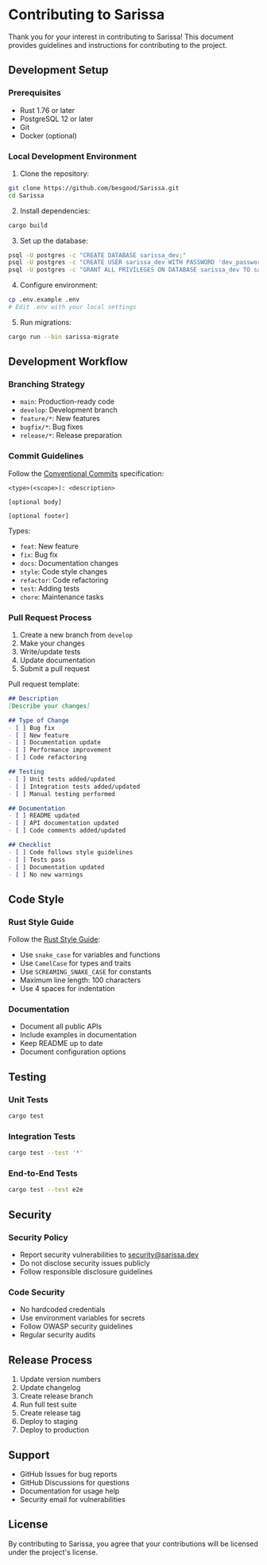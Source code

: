 # Contributing to Sarissa

Thank you for your interest in contributing to Sarissa! This document provides guidelines and instructions for contributing to the project.

## Development Setup

### Prerequisites

- Rust 1.76 or later
- PostgreSQL 12 or later
- Git
- Docker (optional)

### Local Development Environment

1. Clone the repository:
```bash
git clone https://github.com/besgood/Sarissa.git
cd Sarissa
```

2. Install dependencies:
```bash
cargo build
```

3. Set up the database:
```bash
psql -U postgres -c "CREATE DATABASE sarissa_dev;"
psql -U postgres -c "CREATE USER sarissa_dev WITH PASSWORD 'dev_password';"
psql -U postgres -c "GRANT ALL PRIVILEGES ON DATABASE sarissa_dev TO sarissa_dev;"
```

4. Configure environment:
```bash
cp .env.example .env
# Edit .env with your local settings
```

5. Run migrations:
```bash
cargo run --bin sarissa-migrate
```

## Development Workflow

### Branching Strategy

- `main`: Production-ready code
- `develop`: Development branch
- `feature/*`: New features
- `bugfix/*`: Bug fixes
- `release/*`: Release preparation

### Commit Guidelines

Follow the [Conventional Commits](https://www.conventionalcommits.org/) specification:

```
<type>(<scope>): <description>

[optional body]

[optional footer]
```

Types:
- `feat`: New feature
- `fix`: Bug fix
- `docs`: Documentation changes
- `style`: Code style changes
- `refactor`: Code refactoring
- `test`: Adding tests
- `chore`: Maintenance tasks

### Pull Request Process

1. Create a new branch from `develop`
2. Make your changes
3. Write/update tests
4. Update documentation
5. Submit a pull request

Pull request template:
```markdown
## Description
[Describe your changes]

## Type of Change
- [ ] Bug fix
- [ ] New feature
- [ ] Documentation update
- [ ] Performance improvement
- [ ] Code refactoring

## Testing
- [ ] Unit tests added/updated
- [ ] Integration tests added/updated
- [ ] Manual testing performed

## Documentation
- [ ] README updated
- [ ] API documentation updated
- [ ] Code comments added/updated

## Checklist
- [ ] Code follows style guidelines
- [ ] Tests pass
- [ ] Documentation updated
- [ ] No new warnings
```

## Code Style

### Rust Style Guide

Follow the [Rust Style Guide](https://doc.rust-lang.org/1.0.0/style/style/naming/README.html):

- Use `snake_case` for variables and functions
- Use `CamelCase` for types and traits
- Use `SCREAMING_SNAKE_CASE` for constants
- Maximum line length: 100 characters
- Use 4 spaces for indentation

### Documentation

- Document all public APIs
- Include examples in documentation
- Keep README up to date
- Document configuration options

## Testing

### Unit Tests

```bash
cargo test
```

### Integration Tests

```bash
cargo test --test '*'
```

### End-to-End Tests

```bash
cargo test --test e2e
```

## Security

### Security Policy

- Report security vulnerabilities to security@sarissa.dev
- Do not disclose security issues publicly
- Follow responsible disclosure guidelines

### Code Security

- No hardcoded credentials
- Use environment variables for secrets
- Follow OWASP security guidelines
- Regular security audits

## Release Process

1. Update version numbers
2. Update changelog
3. Create release branch
4. Run full test suite
5. Create release tag
6. Deploy to staging
7. Deploy to production

## Support

- GitHub Issues for bug reports
- GitHub Discussions for questions
- Documentation for usage help
- Security email for vulnerabilities

## License

By contributing to Sarissa, you agree that your contributions will be licensed under the project's license. 